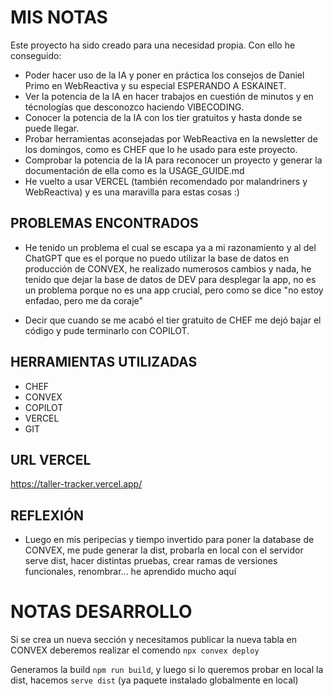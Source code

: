 # MIS NOTAS

Este proyecto ha sido creado para una necesidad propia. Con ello he conseguido:

- Poder hacer uso de la IA y poner en práctica los consejos de Daniel Primo en WebReactiva y su especial ESPERANDO A ESKAINET.
- Ver la potencia de la IA en hacer trabajos en cuestión de minutos y en técnologías que desconozco haciendo VIBECODING.
- Conocer la potencia de la IA con los tier gratuitos y hasta donde se puede llegar.
- Probar herramientas aconsejadas por WebReactiva en la newsletter de los domingos, como es CHEF que lo he usado para este proyecto.
- Comprobar la potencia de la IA para reconocer un proyecto y generar la documentación de ella como es la USAGE_GUIDE.md
- He vuelto a usar VERCEL (también recomendado por malandriners y WebReactiva) y es una maravilla para estas cosas :)

## PROBLEMAS ENCONTRADOS

- He tenido un problema el cual se escapa ya a mi razonamiento y al del ChatGPT que es el porque no puedo utilizar la base de datos en producción de CONVEX, he realizado numerosos cambios y nada, he tenido que dejar la base de datos de DEV para desplegar la app, no es un problema porque no es una app crucial, pero como se dice "no estoy enfadao, pero me da coraje"

- Decir que cuando se me acabó el tier gratuito de CHEF me dejó bajar el código y pude terminarlo con COPILOT.

## HERRAMIENTAS UTILIZADAS

- CHEF
- CONVEX
- COPILOT
- VERCEL
- GIT

## URL VERCEL

https://taller-tracker.vercel.app/

## REFLEXIÓN

- Luego en mis peripecias y tiempo invertido para poner la database de CONVEX, me pude generar la dist, probarla en local con el servidor serve dist, hacer distintas pruebas, crear ramas de versiones funcionales, renombrar... he aprendido mucho aquí

# NOTAS DESARROLLO

Si se crea un nueva sección y necesitamos publicar la nueva tabla en CONVEX deberemos realizar el comendo `npx convex deploy`

Generamos la build `npm run build`, y luego si lo queremos probar en local la dist, hacemos `serve dist` (ya paquete instalado globalmente en local)
